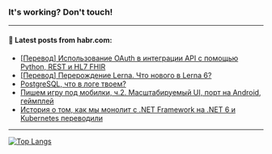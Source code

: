 ### It's working? Don't touch!

---
<!--
#### 🛠️ Technical stack:

![C++](https://img.shields.io/badge/C++-informational?logo=c%2B%2B&style=flat&logoColor=white&color=9C033A)
![Java](https://img.shields.io/badge/Java-informational?logo=java&style=flat&logoColor=white&color=007396)
![Kotlin](https://img.shields.io/badge/Kotlin-informational?logo=Kotlin&style=flat&logoColor=white&color=0095D5)
![JS](https://img.shields.io/badge/JS-informational?logo=javaScript&style=flat&logoColor=black&color=F7Df1E) <br>
![HTML5](https://img.shields.io/badge/HTML5-informational?logo=html5&style=flat&logoColor=white&color=E34F26)
![CSS3](https://img.shields.io/badge/CSS3-informational?logo=css3&style=flat&logoColor=white&color=157286)
![Sass](https://img.shields.io/badge/Saas-informational?logo=sass&style=flat&logoColor=white&color=hotpink)
![PHP](https://img.shields.io/badge/PHP-informational?logo=php&style=flat&logoColor=white&color=777BB4) <br>
![WebPAck](https://img.shields.io/badge/WebPack-informational?logo=webPack&style=flat&logoColor=white&color=FF6F00)
![Bootstrap](https://img.shields.io/badge/Bootstrap-informational?logo=Bootstrap&style=flat&logoColor=white&color=7952B3)
![MySQL](https://img.shields.io/badge/MySQL-informational?logo=MySQL&style=flat&logoColor=white&color=00f) <br>
![NodeJS](https://img.shields.io/badge/NodeJS-informational?logo=node.js&style=flat&logoColor=white&color=43853D)
![Spring](https://img.shields.io/badge/Spring-informational?logo=Spring&style=flat&logoColor=white&color=0A9EDC)
![Angular](https://img.shields.io/badge/Vue-informational?logo=vue.js&style=flat&logoColor=white&color=red)
![Git](https://img.shields.io/badge/Git-informational?logo=git&style=flat&logoColor=white&color=darkorange)

___
-->

#### 💬 Latest posts from habr.com:

<!-- BLOG-POST-LIST:START -->
- [[Перевод] Использование OAuth в интеграции API с помощью Python, REST и HL7 FHIR](https://habr.com/ru/post/696906/?utm_source=habrahabr&utm_medium=rss&utm_campaign=696906)
- [[Перевод] Перерождение Lerna. Что нового в Lerna 6?](https://habr.com/ru/post/696770/?utm_source=habrahabr&utm_medium=rss&utm_campaign=696770)
- [PostgreSQL, что в логе твоем?](https://habr.com/ru/post/696804/?utm_source=habrahabr&utm_medium=rss&utm_campaign=696804)
- [Пишем игру под мобилки, ч.2. Масштабируемый UI, порт на Android, геймплей](https://habr.com/ru/post/696822/?utm_source=habrahabr&utm_medium=rss&utm_campaign=696822)
- [История о том, как мы монолит с .NET Framework на .NET 6 и Kubernetes переводили](https://habr.com/ru/post/696522/?utm_source=habrahabr&utm_medium=rss&utm_campaign=696522)
<!-- BLOG-POST-LIST:END -->

---

[![Top Langs](https://github-readme-stats.vercel.app/api/top-langs/?username=zloylis&layout=compact&hide_border=true&theme=dracula)](https://github.com/zloylis)
